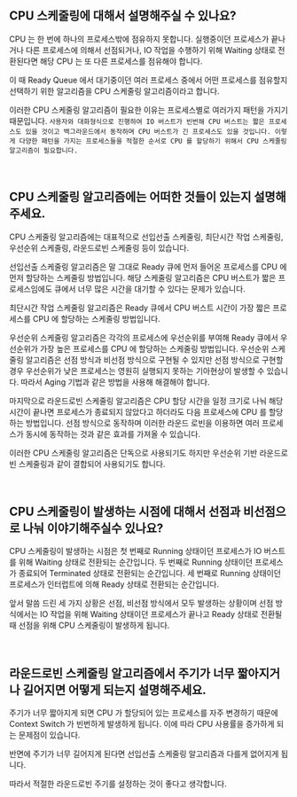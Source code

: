 ## CPU 스케줄링에 대해서 설명해주실 수 있나요?

CPU 는 한 번에 하나의 프로세스밖에 점유하지 못합니다. 실행중이던 프로세스가 끝나거나 다른 프로세스에 의해서 선점되거나, IO 작업을 수행하기 위해 Waiting 상태로 전환된다면 해당 CPU 는 또 다른 프로세스를 점유해야 합니다.

이 때 Ready Queue 에서 대기중이던 여러 프로세스 중에서 어떤 프로세스를 점유할지 선택하기 위한 알고리즘을 CPU 스케줄링 알고리즘이라고 합니다.

이러한 CPU 스케줄링 알고리즘이 필요한 이유는 프로세스별로 여러가지 패턴을 가지기 때문입니다. `사용자와 대화형식으로 진행하여 IO 버스트가 빈번해 CPU 버스트는 짧은 프로세스도 있을 것이고 백그라운드에서 동작하며 CPU 버스트가 긴 프로세스도 있을 것입니다. 이렇게 다양한 패턴을 가지는 프로세스들을 적절한 순서로 CPU 를 할당하기 위해서 CPU 스케줄링 알고리즘이 필요합니다.`

<br>

## CPU 스케줄링 알고리즘에는 어떠한 것들이 있는지 설명해주세요.

CPU 스케줄링 알고리즘에는 대표적으로 선입선출 스케줄링, 최단시간 작업 스케줄링, 우선순위 스케줄링, 라운드로빈 스케줄링 등이 있습니다.

선입선출 스케줄링 알고리즘은 말 그대로 Ready 큐에 먼저 들어온 프로세스를 CPU 에 먼저 할당하는 스케줄링 방법입니다. 해당 스케줄링 알고리즘은 CPU 버스트가 짧은 프로세스임에도 큐에서 너무 많은 시간을 대기할 수 있다는 문제가 있습니다.

최단시간 작업 스케줄링 알고리즘은 Ready 큐에서 CPU 버스트 시간이 가장 짧은 프로세스를 CPU 에 할당하는 스케줄링 방법입니다.

우선순위 스케줄링 알고리즘은 각각의 프로세스에 우선순위를 부여해 Ready 큐에서 우선순위가 가장 높은 프로세스를 CPU 에 할당하는 스케줄링 방법입니다. 우선순위 스케줄링 알고리즘은 선점 방식과 비선점 방식으로 구현될 수 있지만 선점 방식으로 구현할 경우 우선순위가 낮은 프로세스는 영원히 실행되지 못하는 기아현상이 발생할 수 있습니다. 따라서 Aging 기법과 같은 방법을 사용해 해결해야 합니다.

마지막으로 라운드로빈 스케줄링 알고리즘은 CPU 할당 시간을 일정 크기로 나눠 해당 시간이 끝나면 프로세스가 종료되지 않았다고 하더라도 다음 프로세스에 CPU 를 할당하는 방법입니다. 선점 방식으로 동작하며 이러한 라운드 로빈을 이용하면 여러 프로세스가 동시에 동작하는 것과 같은 효과를 가져올 수 있습니다.

이러한 CPU 스케줄링 알고리즘은 단독으로 사용되기도 하지만 우선순위 기반 라운드로빈 스케줄링과 같이 결합되어 사용되기도 합니다.

<br>

## CPU 스케줄링이 발생하는 시점에 대해서 선점과 비선점으로 나눠 이야기해주실수 있나요?

CPU 스케줄링이 발생하는 시점은 첫 번째로 Running 상태이던 프로세스가 IO 버스트를 위해 Waiting 상태로 전환되는 순간입니다.
두 번째로 Running 상태이던 프로세스가 종료되어 Terminated 상태로 전환되는 순간입니다.
세 번째로 Running 상태이던 프로세스가 인터럽트에 의해 Ready 상태로 전환되는 순간입니다.

앞서 말씀 드린 세 가지 상황은 선점, 비선점 방식에서 모두 발생하는 상황이며 선점 방식에서는 IO 작업을 위해 Waiting 상태이던 프로세스가 끝나고 Ready 상태로 전환될 때 선점을 위해 CPU 스케줄링이 발생하게 됩니다.

<br>

## 라운드로빈 스케줄링 알고리즘에서 주기가 너무 짧아지거나 길어지면 어떻게 되는지 설명해주세요.

주기가 너무 짧아지게 되면 CPU 가 할당되어 있는 프로세스를 자주 변경하기 때문에 Context Switch 가 빈번하게 발생하게 됩니다. 이에 따라 CPU 사용률을 증가하게 되는 문제점이 있습니다.

반면에 주기가 너무 길어지게 된다면 선입선출 스케줄링 알고리즘과 다를게 없어지게 됩니다.

따라서 적절한 라운드로빈 주기를 설정하는 것이 좋다고 생각합니다.
